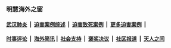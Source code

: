 
### 明慧海外之窗

####  [武汉肺炎](indexes/365.md?t=06290001) &nbsp;|&nbsp;  [迫害案例综述](indexes/328.md?t=06290001) &nbsp;|&nbsp; [迫害致死案例](indexes/277.md?t=06290001)  &nbsp;|&nbsp; [更多迫害案例](indexes/81.md?t=06290001)  &nbsp;|&nbsp; 
####  [时事评论](indexes/19.md?t=06290001) &nbsp;|&nbsp; [海外简讯](indexes/245.md?t=06290001)&nbsp;|&nbsp;  [社会支持](indexes/140.md?t=06290001) &nbsp;|&nbsp; [褒奖决议](indexes/282.md?t=06290001) &nbsp;|&nbsp; [社区报道](indexes/91.md?t=06290001)  &nbsp;|&nbsp; [天人之间](indexes/78.md?t=06290001) 

